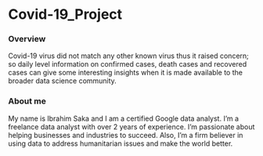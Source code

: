 # Covid-19_Project



### Overview
Covid-19 virus did not match any other known virus thus it raised concern; so daily level information on confirmed cases, death cases and recovered cases can give some interesting insights when it is made available to the broader data science community.








### About me
My name is Ibrahim Saka and I am a certified Google data analyst. I’m a freelance data analyst with over 2 years of experience. I’m passionate about helping businesses and industries to succeed. Also, I’m a firm believer in using data to address humanitarian issues and make the world better.
